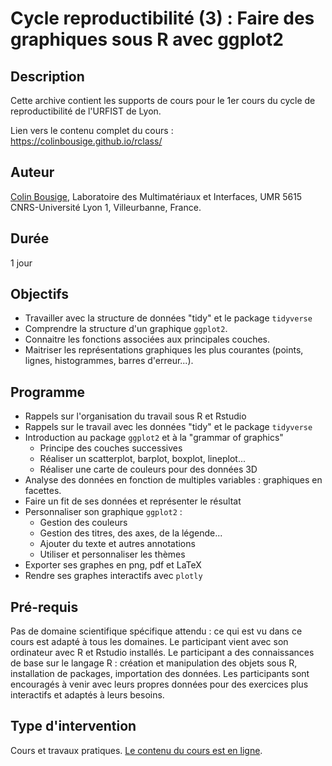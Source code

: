 # Cycle reproductibilité (3) : Faire des graphiques sous R avec ggplot2

## Description

Cette archive contient les supports de cours pour le 1er cours du cycle de reproductibilité de l'URFIST de Lyon.

Lien vers le contenu complet du cours : https://colinbousige.github.io/rclass/

## Auteur

[Colin Bousige](mailto:colin.bousige@cnrs.fr), Laboratoire des Multimatériaux et Interfaces, UMR 5615 CNRS-Université Lyon 1, Villeurbanne, France.

## Durée

1 jour

## Objectifs

- Travailler avec la structure de données "tidy" et le package `tidyverse`
- Comprendre la structure d'un graphique `ggplot2`.
- Connaitre les fonctions associées aux principales couches.
- Maitriser les représentations graphiques les plus courantes (points, lignes, histogrammes, barres d'erreur...).

## Programme

- Rappels sur l'organisation du travail sous R et Rstudio
- Rappels sur le travail avec les données "tidy" et le package `tidyverse`
- Introduction au package `ggplot2` et à la "grammar of graphics"
  - Principe des couches successives
  - Réaliser un scatterplot, barplot, boxplot, lineplot...
  - Réaliser une carte de couleurs pour des données 3D
- Analyse des données en fonction de multiples variables : graphiques en facettes.
- Faire un fit de ses données et représenter le résultat
- Personnaliser son graphique `ggplot2` :
  - Gestion des couleurs
  - Gestion des titres, des axes, de la légende...
  - Ajouter du texte et autres annotations
  - Utiliser et personnaliser les thèmes
- Exporter ses graphes en png, pdf et LaTeX
- Rendre ses graphes interactifs avec `plotly`

## Pré-requis

Pas de domaine scientifique spécifique attendu : ce qui est vu dans ce cours est adapté à tous les domaines. Le participant vient avec son ordinateur avec R et Rstudio installés. Le participant a des connaissances de base sur le langage R : création et manipulation des objets sous R, installation de packages, importation des données. Les participants sont encouragés à venir avec leurs propres données pour des exercices plus interactifs et adaptés à leurs besoins.

## Type d'intervention

Cours et travaux pratiques. [Le contenu du cours est en ligne](http://lmi.cnrs.fr/r).

